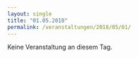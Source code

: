 ```yaml
---
layout: single
title: "01.05.2018"
permalink: /veranstaltungen/2018/05/01/
---
```


Keine Veranstaltung an diesem Tag.

